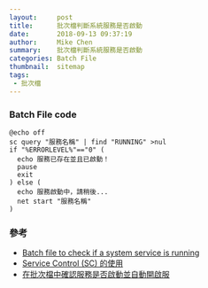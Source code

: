```yaml
---
layout:     post
title:      批次檔判斷系統服務是否啟動
date:       2018-09-13 09:37:19
author:     Mike Chen
summary:    批次檔判斷系統服務是否啟動
categories: Batch File
thumbnail:  sitemap
tags:
 - 批次檔
---
```


### Batch File code

```
@echo off 
sc query "服務名稱" | find "RUNNING" >nul
if "%ERRORLEVEL%"=="0" (
  echo 服務已存在並且已啟動！
  pause
  exit
) else (
  echo 服務啟動中，請稍後...
  net start "服務名稱"
)
```

### 參考
* [Batch file to check if a system service is running](https://stackoverflow.com/questions/5940539/batch-file-to-check-if-a-system-service-is-running)
* [Service Control (SC) 的使用](https://docs.microsoft.com/en-us/previous-versions/windows/it-pro/windows-xp/bb490995(v=technet.10))
* [在批次檔中確認服務是否啟動並自動開啟服](http://chshman310222.pixnet.net/blog/post/179427642-check-and-start-up-the-windows-service-in-batch-file)